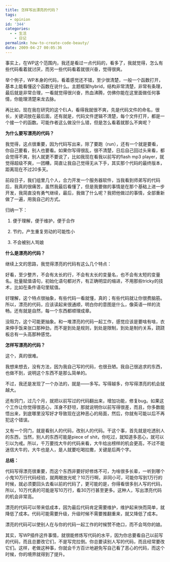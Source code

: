 ```yaml
---
title: 怎样写出漂亮的代码？
tags:
  - opinion
id: '344'
categories:
  - - 生活
    - 日记
permalink: how-to-create-code-beauty/
date: 2009-04-27 00:05:36
---
```


事实上，在WP这个范围内，我还是看过一点代码的，看多了，我就觉得，怎么有些代码看着就讨厌，而另一些代码看着就很兴奋，觉得很爽。

举个例子，WP本身的代码，看着感觉还不错，至少很清楚，一般一个函数打开，基本上能看懂这个函数在说什么。主题框架hybrid，结构非常清楚，非常有条理，最后就是非常合理，一看就觉得很兴奋，热血沸腾，仿佛你能在这里面做任何事情，你能理清楚来龙去脉。
<!-- more -->
再比如，现在我在研究的这个ELA，看得我就很不爽，先是代码文件的命名，很长，关键词放在最后面，还有就是，代码文件逻辑不清楚，每个文件打开，都是一个接一个的函数。可能作者这么做没什么错，但是怎么看着就那么不爽呢？

**为什么要写漂亮的代码？**

我觉得，这点很重要，因为代码写出来，除了要跑（run），还有一个就是要看，你自己要看，别人也要看。如果你写得很乱，很不清楚，日后自己回过头来看，都会觉得不爽，别人就更不要说了，比如我现在看我以前写的flash mp3 player，就觉得超级不爽，一团糟，简直让我自己觉得无从下手，其实那个代码的最终版本，距离现在不过20多天。

前段日子，我们组里几个人，合力开发一个服务器软件，当我看到师弟写的代码后，我真的很痛苦，虽然我最后看懂了，但是我要做的事情是在那个基础上进一步开发，我简直没有勇气继续，最后，我做了什么呢？我把他做过的事情，全部重新做了一遍，用我自己的方式。

归纳一下：

1. 便于理解，便于维护，便于合作

2. 节约，产生重复劳动的可能性小

3. 不会被别人骂娘

**什么是漂亮的代码？**

继续上文的思路，我觉得漂亮的代码有这么几个特点：

好看，至少整齐，不会有太长的行，不会有太长的变量名，也不会有太短的变量名。批量赋值语句，初始化语句都对齐，有正确明显的缩进，不用那些tricky的技术，比如在条件语句里赋值。

好理解，这个特点很抽象，有些代码一看就懂，真的；有些代码就让你很费脑筋。所以，漂亮的代码，应该读起来很通顺，明白你的意图是什么，像英语一样的流畅。还有就是自然，每一个东西都顺理成章。

没阻力，这个可能更抽象。和一堆漂亮的代码一起工作，感觉应该是要啥有啥，衣来伸手饭来张口那种劲，而不是到处是规则，到处是限制，到处是制约关系，跷跷板总有一头高那种感觉。

**怎样写漂亮的代码？**

这个，真的很难。

我想来想去，没有方法，因为我自己写的代码，也很丑陋。我自己很追求的东西，也做不到，说明这个东西不是那么简单的。

不过，我还是发现了一个办法的，就是——多写。写得越多，你写得漂亮的机会就越大。

还有窍门，过几个月，就把以前写过的代码翻出来，增加功能，修复bug。如果这个工作让你觉得很恶心，浑身不舒坦，那就说明你以前写得很差，而且，你多数能悟出来，到底哪里没写好才导致现在这种恶心的局面，然后，你就有可能以后不再犯这个错误。

又有一个窍门，就是看别人的代码，改别人的代码。干这个事，首先就是吃透别人的东西，当然，别人的东西可能是piece of shit，你吃过，就知道多恶心，就可以引以为戒。所以，千万要找大牛的代码来看，大牛给出榜样的机会更高，不过不能迷信大牛的，大牛也是人，是人就要吃喝拉撒，关键是后两个字。

**总结：**

代码写得漂亮很重要，而这个东西非要好好修炼不可，为啥很多长辈，一听到哪个小鬼10万行代码经验，就两眼放光呢？10万行啊，非同小可，可能你写到1万行的时候，就必须要回头去看以前的代码了，更可能的是，你得看很多别人写的代码，所以，10万代表的可能是写10万行，看30万行甚至更多。这种人，写出漂亮代码的机会非常高。

漂亮的代码可以带来低成本，因为最后代码肯定需要维护，维护起来快而简单，就降低了成本。代码可能需要升级，升级时候不需要推翻重来，就又降低了成本。

漂亮的代码可以使别人在与你的代码一起工作的时候赞不绝口，而不会骂你的娘。

其实，写WP插件这件事情，就很能修炼写代码的水平，因为你总要看自己以前写的代码，而且总要改它们，不是写完拉倒。你总要读别人写的代码，而且经常要改它们。这样，老做这种事，你就会千方百计地避免写自己看了恶心的代码，而这个时候，你的境界就得到了提升。